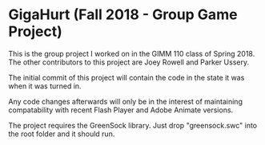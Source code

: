 # GigaHurt (Fall 2018 - Group Game Project)

This is the group project I worked on in the GIMM 110 class of Spring 2018.
The other contributors to this project are Joey Rowell and Parker Ussery.

The initial commit of this project will contain the code in the state it was when it was turned in.

Any code changes afterwards will only be in the interest of maintaining compatability with recent
Flash Player and Adobe Animate versions.

The project requires the GreenSock library. Just drop "greensock.swc" into the root folder and it should run.
